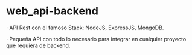 # web_api-backend
· API Rest con el famoso Stack: NodeJS, ExpressJS, MongoDB.

· Pequeña API con todo lo necesario para integrar en cualquier proyecto que requiera de backend.
